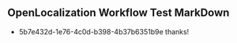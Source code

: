 ## OpenLocalization Workflow Test MarkDown
* 5b7e432d-1e76-4c0d-b398-4b37b6351b9e thanks!

<!--HONumber=Sep16_HO1-->


